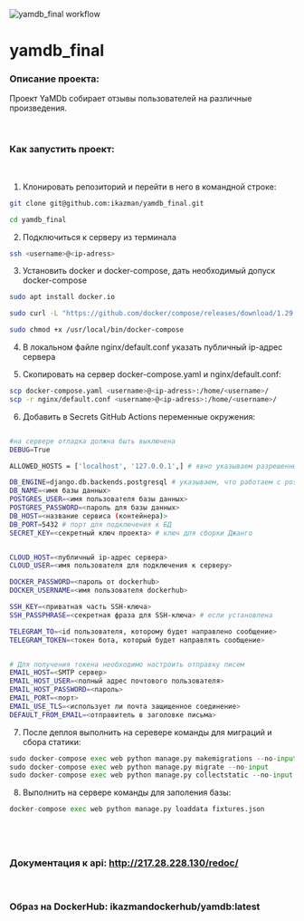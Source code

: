 ![yamdb_final workflow](https://github.com/ikazman/yamdb_final/actions/workflows/main.yml/badge.svg)

# yamdb_final
### Описание проекта:

Проект YaMDb собирает отзывы пользователей на различные произведения.

&nbsp;

### Как запустить проект:
&nbsp;

1) Клонировать репозиторий и перейти в него в командной строке:

```bash
git clone git@github.com:ikazman/yamdb_final.git
```

```bash
cd yamdb_final
```

2) Подключиться к серверу из терминала
```bash
ssh <username>@<ip-adress>
```

3) Установить docker и docker-compose, дать необходимый допуск docker-compose
```bash
sudo apt install docker.io
```
```bash
sudo curl -L "https://github.com/docker/compose/releases/download/1.29.2/docker-compose-$(uname -s)-$(uname -m)" -o /usr/local/bin/docker-compose
```
```bash
sudo chmod +x /usr/local/bin/docker-compose
```

4) В локальном файле nginx/default.conf указать публичный ip-адрес сервера

5) Скопировать на сервер docker-compose.yaml и nginx/default.conf:
```bash
scp docker-compose.yaml <username>@<ip-adress>:/home/<username>/
scp -r nginx/default.conf <username>@<ip-adress>:/home/<username>/
```
6) Добавить в Secrets GitHub Actions переменные окружения:
```bash

#на сервере отладка должна быть выключена
DEBUG=True

ALLOWED_HOSTS = ['localhost', '127.0.0.1',] # явно указываем разрешенные хосты

DB_ENGINE=django.db.backends.postgresql # указываем, что работаем с postgresql
DB_NAME=<имя базы данных>
POSTGRES_USER=<имя пользователя базы данных>
POSTGRES_PASSWORD=<пароль для базы данных>
DB_HOST=<название сервиса (контейнера)>
DB_PORT=5432 # порт для подключения к БД 
SECRET_KEY=<секретный ключ проекта> # ключ для сборки Джанго


CLOUD_HOST=<публичный ip-адрес сервера>
CLOUD_USER=<имя пользователя для подключения к серверу>

DOCKER_PASSWORD=<пароль от dockerhub>
DOCKER_USERNAME=<имя пользователя dockerhub>

SSH_KEY=<приватная часть SSH-ключа>
SSH_PASSPHRASE=<секретная фраза для SSH-ключа> # если установлена

TELEGRAM_TO=<id пользователя, которому будет направлено сообщение>
TELEGRAM_TOKEN=<токен бота, который будет направлять сообщение>


# Для получения токена необходимо настроить отправку писем
EMAIL_HOST=<SMTP сервер>
EMAIL_HOST_USER=<полный адрес почтового пользователя>
EMAIL_HOST_PASSWORD=<пароль>
EMAIL_PORT=<порт>
EMAIL_USE_TLS=<использует ли почта защищенное соединение>
DEFAULT_FROM_EMAIL=<отправитель в заголовке письма>


```

7) После деплоя выполнить на серевере команды для миграций и сбора статики:
```python
sudo docker-compose exec web python manage.py makemigrations --no-input
sudo docker-compose exec web python manage.py migrate --no-input
sudo docker-compose exec web python manage.py collectstatic --no-input
```
8) Выполнить на сервере команды для заполения базы:

```python
docker-compose exec web python manage.py loaddata fixtures.json
```
&nbsp;
---
### Документация к api: http://217.28.228.130/redoc/
&nbsp;

### Образ на DockerHub: ikazmandockerhub/yamdb:latest

